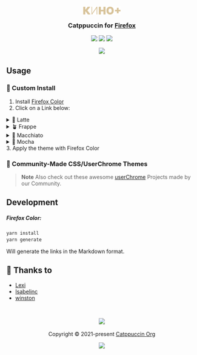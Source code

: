 <h3 align="center">
	<img src="https://raw.githubusercontent.com/FoxStudio24/kino_plus/main/logo%20256.png" width="100" alt="Logo"/><br/>
	<img src="https://raw.githubusercontent.com/catppuccin/catppuccin/main/assets/misc/transparent.png" height="30" width="0px"/>
	Catppuccin for <a href="https://www.mozilla.org/en-US/firefox/">Firefox</a>
	<img src="https://raw.githubusercontent.com/catppuccin/firefox/main/assets/preview.png" height="30" width="0px"/>
</h3>

<p align="center">
    <a href="https://github.com/catppuccin/firefox/stargazers"><img src="https://img.shields.io/github/stars/catppuccin/firefox?colorA=363a4f&colorB=b7bdf8&style=for-the-badge"></a>
    <a href="https://github.com/catppuccin/firefox/issues"><img src="https://img.shields.io/github/issues/catppuccin/firefox?colorA=363a4f&colorB=f5a97f&style=for-the-badge"></a>
    <a href="https://github.com/catppuccin/firefox/contributors"><img src="https://img.shields.io/github/contributors/catppuccin/firefox?colorA=363a4f&colorB=a6da95&style=for-the-badge"></a>
</p>

<p align="center">
  <img src="assets/preview.png"/>
</p>

## Usage
### 🔧 Custom Install

1. Install [Firefox Color](https://addons.mozilla.org/en-GB/firefox/addon/firefox-color/)
2. Click on a Link below:
<details>
<summary>🌻 Latte</summary>
    
- <img src="https://raw.githubusercontent.com/catppuccin/catppuccin/main/assets/palette/circles/latte_rosewater.png" height="12" width="12"/> <a href="https://color.firefox.com/?theme=XQAAAAJPBAAAAAAAAABBqYhm849SCicxcUcPX38oKRicm6da8pvlVVvtDqsqN_7GEOBm_ykToWVWr9yRtvQ1As01G9ez1TrrsEuNMK4izbSRi68rxgJjVbkRqe40Q3xUwYxYQvySHSWhXpSjP79AaqrTIJB5QfNXvUwAm13v8ZWtQBUCxq1HUaG8ks9KD7v72vuzBmdlhIB_fEM84S93eJBRUMOJLcuxWX5MmLDMDxm-TYZlOeRQ-oVDty5UY8Rr3MG9_yKq_J7J52aZRiKSu8yV1TOPkbnd43kLOvlSFfli4tbOCADBPNq1lB_00Mh2959BK-3Hit2K1aIrfPRI6mowDJO9pVv-LMfpADaleudA0gsFJkRUuZo6xUDA2-SdNL0g8YUFjX5UdJmoYF8glh9cjoY7ZKySY8UiSyGXiXaJKU-P40QNKNq5fEV_aoDAIEaZ9WU54WLB9D7II-bIoxLOitqYnFo35Wz_rGbs9W92qVfduj4lLBYog3-yz5xBt8ib9B1VsmseABJJ_OAa7eIXwOe_QhuJbIySXnIuhXilVCr8vXn9Z0uZ">Rosewater</a>
- <img src="https://raw.githubusercontent.com/catppuccin/catppuccin/main/assets/palette/circles/latte_flamingo.png" height="12" width="12"/> <a href="https://color.firefox.com/?theme=XQAAAAJCBAAAAAAAAABBqYhm849SCicxcUcPX38oKRicm6da8pvlVVvtDqsqN_7GEOBm_ykToWVWr9yRtvQ1As01G9ez1TrrsEuNMK4izbSRi68rxgJjVbkRqe40Q3xUwYxYQvySHSWhXpSjP79AaqrTIJB5QfNXtvkMxR7xwUbDQ-zCp828Q5OLsrpj7qZX-7mah4C7QydBACbpavyPv1AB8gkgiNixH3aIRNIKazKzNF3qU9AnUrR1VQoi1TDxL5wQ987p0dOq7mdUay8BX0C26aad4POlmM7vlkJD43VwXIoOnzSfk00vTS_gQBkDQBgkuxo-fmCMHZEHh_tD-O5NtYyr_i02nt-CUOSLXp_fa1Rg5k-Y273dg6wUnMU5V285SqTbi9LWZSp5bfsVEnZ1T2XiP7lA6AxaK7gAodrVezeSDsMj0I1zhxJphPFyoXYvfebUqMhIvpCvZMVylcB2zSgHWbCx6RpPvAzNcbFcafeKqoAuK5gpUQWoyHsl8XuvIcXiM60-n8_0QZiAFS4Uy20n4nXR6xWOKoHjjm4nEObW10n__9B6Nms">Flamingo</a>
- <img src="https://raw.githubusercontent.com/catppuccin/catppuccin/main/assets/palette/circles/latte_pink.png" height="12" width="12"/> <a href="https://color.firefox.com/?theme=XQAAAAJKBAAAAAAAAABBqYhm849SCicxcUcPX38oKRicm6da8pvlVVvtDqsqN_7GEOBm_ykToWVWr9yRtvQ1As01G9ez1TrrsEuNMK4izbSRi68rxgJjVbkRqe40Q3xUwYxYQvySHSWhXpSjP79AaqrTIJB5QfNXtvkPfvaaUHlA_B5WTMCyeVT-gsvAm8REww50C1UKW4ROL6VInxNq4MG868kLq2nGzoQncp_9e9p6iYB0m5ZaLyS-PksY7DAJWI2T6AHMgpnrEqCwYRoqYprsalcbi_bSqtRsZCJP9r4580FqzVkZs4z82Q0bmGqWgpgEGW8cYCPbcn0j8VhbxBPIIea3VcrVDB6Gapc3nKHtazUWrk1E6JYe0FwWtQYp789ad38o52Q6GQIz86MXZS8MfJozoa3EHb0G0fJ1HGfZLkhM5s9VLXfFBMK25R0AC1gUIPMwylMe1AOBSSvMW81Abe2uaplcrTKEfAM7q5_je9ayqbDzOd5LcSolfdJ7nIVk-Gg4OqXI1xvh4V-0jcqnOpme6df3mZXAgTpdGUJ35-gZ6N_-Wk7F">Pink</a>
- <img src="https://raw.githubusercontent.com/catppuccin/catppuccin/main/assets/palette/circles/latte_mauve.png" height="12" width="12"/> <a href="https://color.firefox.com/?theme=XQAAAAJLBAAAAAAAAABBqYhm849SCicxcUcPX38oKRicm6da8pvlVVvtDqsqN_7GEOBm_ykToWVWr9yRtvQ1As01G9ez1TrrsEuNMK4izbSRi68rxgJjVbkRqe40Q3xUwYxYQvySHSWhXpSjP79AaqrTIJB5QfNXtvj_CCEBiNc-Te4e_EjdJeMrPEp_QSYlzT8nH0fwkvFS66OqwUESI4kqyuC4tLgGMwn215aqGFklRp0d7YXgVpK8AtVOSpXzdga4xXiBTZ3t_GoApJwaux7S023vQUNnF6Wd0GMGLb9EYAO5nkP6lkusvWHz1T_SVm5aZmDO71bmZqZ3B1wG7aDzOfkE644_WOKqzzCU49QojDT4XtM3rsrFoSlheg0LdVnKUjBcaRlMtjZIW87Rchs8p0o0pRws-eZIohXCs6-QUICAI0ocknO3KGQEbzSjOWf7buZmocLik1vPeUEqRnRGoQ-NMS8rX_B5sqiWdGQw9Dmw1gtTCIQWlV41wyjnHiMp52oCaRc9UYrlCc8WgzT-EWHDmPVAopM62hvn5DiRjhrVzvs923E">Mauve</a>
- <img src="https://raw.githubusercontent.com/catppuccin/catppuccin/main/assets/palette/circles/latte_red.png" height="12" width="12"/> <a href="https://color.firefox.com/?theme=XQAAAAI9BAAAAAAAAABBqYhm849SCicxcUcPX38oKRicm6da8pvlVVvtDqsqN_7GEOBm_ykToWVWr9yRtvQ1As01G9ez1TrrsEuNMK4izbSRi68rxgJjVbkRqe40Q3xUwYxYQvySHSWhXpSjP79AaqrTIJB5QfNXtvkKnFr1ArFzsNzcDZSAzQUDKMdHL9ABO7D8vKW9OCrr57rBHUnd-HuRUxoqWF3fXcUnzf-YklWIlrSBLTYPMUYb8yJRRMhni8sbIECsPGiST8hE8sf5KbGKji4Y5ZS5MdazDz38gZzc7e0VJURqSZZeUFkSFuT7mF6HQK7nRYafifGqW0obWckGwpf0T1hVg-Tv2o0GA9891Fmk21Ga7y-7ah7Z0T7c78f-VpP8TPaqpFVl22kZTypZVVFLxmrR_Lk0bhFZOvTMCGfRD5nzk6We1iu-baAlqFX1Gj52gW2AfgvbqgF7gyRzvKxBC4dUS1et1uqfkA2Y9uG4izIYvADamGTpLmZxvFsq3662UYITvW66HmWbi4EAo6scbdgR1boIe9yFpXGKrnmc__fTt2g">Red</a>
- <img src="https://raw.githubusercontent.com/catppuccin/catppuccin/main/assets/palette/circles/latte_maroon.png" height="12" width="12"/> <a href="https://color.firefox.com/?theme=XQAAAAJABAAAAAAAAABBqYhm849SCicxcUcPX38oKRicm6da8pvlVVvtDqsqN_7GEOBm_ykToWVWr9yRtvQ1As01G9ez1TrrsEuNMK4izbSRi68rxgJjVbkRqe40Q3xUwYxYQvySHSWhXpSjP79AaqrTIJB5QfNXfTMbDxCFKvoiCWUGNzJtPev3B9M4DSaKAJGjSKaURsZmnqjlatp_w6rdjCtK8cwbskIZSunKzR6MR6orkFqLADmZBH6m6MF28Spgq50GIMDZTCZaeiixxHpW2MhiktZ4DhEUK_jk3WhNoAAP2csNrcu6pZSAdNyjOEFZzPjGeDJ6Eh-smGyzPUsTxxqJl1o87CFkTb9JzXeItaZ3O6BOxr6fdwfMY2-ReBNni4O_3BDaW2y8WSSCZu8aBCnLq0JbhlRdbfNJNOvkjRbJSf0lhBAJN20FJKR6gjbTrZ6azAMsvJxpkuA9J98nAwR65c1sYvAbOpE-wzGzoCZnwKPSH4qPPGKIeZVLODbe8rEvcgZWaqsh3ZSTe1yiJSrec3Bvwg6ZcidqX1eGHgQTbf9UxbMA">Maroon</a>
- <img src="https://raw.githubusercontent.com/catppuccin/catppuccin/main/assets/palette/circles/latte_peach.png" height="12" width="12"/> <a href="https://color.firefox.com/?theme=XQAAAAI_BAAAAAAAAABBqYhm849SCicxcUcPX38oKRicm6da8pvlVVvtDqsqN_7GEOBm_ykToWVWr9yRtvQ1As01G9ez1TrrsEuNMK4izbSRi68rxgJjVbkRqe40Q3xUwYxYQvySHSWhXpSjP79AaqrTIJB5QfNXtvkTpxcPxdIkQoN8qnHvhokYehrXmligFaTtHr_0uQrfS2GqSTWkjkblPsG2nQYvSaAw3RopWoTQ2PqPx1ijt-Dbyhm7__UMPp1e-cpezJT5blE8zOv9VI73caNG4cMZE2BbjxKq7_84ct1suIQSixsPp2F2n2FPa0a7CICMUqe86zPBwsEPd6LlQxOOSK0hofnrKgfnSx7ZBIYhhKVIysucUP4d9sV8zhvF8JTGEeh18tWPl-v9wXXitCxulSW1PELNAb4nu3m328P1oZ8dHHIyADl5M7FhP4Dm3pfbDPdgCqX9q3c5iuCOLItnfBnJ0cTFttVea3jl1qkMXlCfn7oJEjWetpatuQCM1TiPUMZpCkdRrBGi3Sg7bfzd_qlITQjSPVvJndI1FeKvy__r5wAS">Peach</a>
- <img src="https://raw.githubusercontent.com/catppuccin/catppuccin/main/assets/palette/circles/latte_yellow.png" height="12" width="12"/> <a href="https://color.firefox.com/?theme=XQAAAAJMBAAAAAAAAABBqYhm849SCicxcUcPX38oKRicm6da8pvlVVvtDqsqN_7GEOBm_ykToWVWr9yRtvQ1As01G9ez1TrrsEuNMK4izbSRi68rxgJjVbkRqe40Q3xUwYxYQvySHSWhXpSjP79AaqrTIJB5QfNXtvkNKd1DE0PuhBCXiVbK4oI8Up736Rnr1zXi9IEj5J4Q5-x4UAn4jgKKjPgw6HIT4KEzG4eS0_zHKTuwOGp2_a2wzPdwy1LN_0n9h7cOkQp4W3LW8HG-PdAbGaxxatjUX64X796QC5fa4zgnlM6x2at2cL9p3Osss6HZFg401e1gEVBqnXyJp0G0HYPRlMq-IcZjUHMYlmjlZdh8GvK3Lki1gtNqgK7CQfKFy7y18LBSHEOAafCMhTCqjN5l9NvKROhzWYtgM_1DjdDNOkB2uHREttrGJC0c6UfczANaSoAHdz9zSwkBYcUtCdgxGBeaWBLmjqyDIu_GtPlfe7R4tI-McNfDlg8m5aBX9zKpUIpjrf3LNdP_8GArtSyp6dtHbsXuQ5VbYCTWB45VpqD_1Xzosg">Yellow</a>
- <img src="https://raw.githubusercontent.com/catppuccin/catppuccin/main/assets/palette/circles/latte_green.png" height="12" width="12"/> <a href="https://color.firefox.com/?theme=XQAAAAI_BAAAAAAAAABBqYhm849SCicxcUcPX38oKRicm6da8pvlVVvtDqsqN_7GEOBm_ykToWVWr9yRtvQ1As01G9ez1TrrsEuNMK4izbSRi68rxgJjVbkRqe40Q3xUwYxYQvySHSWhXpSjP79AaqrTIJB5QfNXtU6AP6Z3aEBGLraJPTPi7aBlj25zrBUjDfdZdWikDl9EVKnTcwK_Hfx10fzjPTYeplb55MtrJVEt5KHZIyxe7t1Gelm2ZpCfXMlAnGWyq9rDHy05oK5MnetMeHjsYXNOcVAfanYa3z-_Zoud8gbJxyjUg5ZvPOIBWitQ48P_C-6J_ssQtdVaJYlBjAQUxRwW9pHBn-GtrucsVv_3Yra1qgAqqORIK8p8VZPatwQEltOVBhGl01yIJGUuM51YGEFl8i-1gV9007nKUriwll6UGG1CKl9QGnE4OPHJ71OOJRdAo5OgNnfsWA3Ov0bAwlvc1SYmheQ2G50Z8NVVinEVfrgIOkqQLMNmXYWFj-7ykpG_D6syvd7wn-H_Wu1Z1J-wE0dnmrr9Lgf01I2FxzX-TWGM">Green</a>
- <img src="https://raw.githubusercontent.com/catppuccin/catppuccin/main/assets/palette/circles/latte_teal.png" height="12" width="12"/> <a href="https://color.firefox.com/?theme=XQAAAAJKBAAAAAAAAABBqYhm849SCicxcUcPX38oKRicm6da8pvlVVvtDqsqN_7GEOBm_ykToWVWr9yRtvQ1As01G9ez1TrrsEuNMK4izbSRi68rxgJjVbkRqe40Q3xUwYxYQvySHSWhXpSjP79AaqrTIJB5QfNXtU5-MVhwT5VWaE1FPRjMbSHKl9NbJIq2GaSkEtx3h3_hX0WhruHN4_pViG63rTbHby4PoFxu5kSjLwQsfdo3cumPu8GT0VHayt8GmFPeweikiDQ_oT23_kn2EHzUvk9nSSlyC_S6UpedAHh2ZfY0419GaWcjgxDTH0mWc3iDTMlioELOB9eHoEG42vcqM_6pZLogPISpqzV6CigjpC5-8nzXmVUVnyEJFQPegv6BcSn1tZUQ13oKQyCBbpyyBzEXqclQniupG2rpjpVB5ks8MvAlhPxlDwBqSJbiejgNmKgrlwJjWW6pqJWFAVvoQu58lRBU1c3ia7DmgbFZ2HJYgrlAtZuGushOq5ntcbiqRJrIb5DkVPz0iWFph4zg9hH6L9DfA07X1ZeW3meov__i2K1u">Teal</a>
- <img src="https://raw.githubusercontent.com/catppuccin/catppuccin/main/assets/palette/circles/latte_sky.png" height="12" width="12"/> <a href="https://color.firefox.com/?theme=XQAAAAJJBAAAAAAAAABBqYhm849SCicxcUcPX38oKRicm6da8pvlVVvtDqsqN_7GEOBm_ykToWVWr9yRtvQ1As01G9ez1TrrsEuNMK4izbSRi68rxgJjVbkRqe40Q3xUwYxYQvySHSWhXpSjP79AaqrTIJB5QfNXtU59QNnQm89UKuQYPTQ97uTKSnvNjTx4TwvlYTj_LYDFvXdNpCY3Ffv4FI3ewg1-qsXl46JlKPaPbIHpDFDNdlNaL9BL1GbRjDmNr_cJ7kv_8TgKMxm0MlvlEAkQ9O6DIVGeM1-MoOUWMO2j1fIvqWihbRsmT0HFK9CM7YDPNUUbcjCohAChJQjE9o2As8a5O3zZOtsHpwDzySncr0bkQIiPwQPds5ZYhJv5Dja66K6jL4TtGK0QNXfB5IYJ4swxJGITiUi5o_Y-v8PayJPCVuuNIeGL01AZkPIlQSaTA6DtR8nezyBRKka8ZW-ZRnVRf_nkP0HTwXRqRgdDaa_g3j2CGNfqdh10YI3j0wA1Ej-6Ct_pavSQ0vdN8_zQP7z-_AbDH-o4Zrs0lGBQ_feT39Q">Sky</a>
- <img src="https://raw.githubusercontent.com/catppuccin/catppuccin/main/assets/palette/circles/latte_sapphire.png" height="12" width="12"/> <a href="https://color.firefox.com/?theme=XQAAAAJOBAAAAAAAAABBqYhm849SCicxcUcPX38oKRicm6da8pvlVVvtDqsqN_7GEOBm_ykToWVWr9yRtvQ1As01G9ez1TrrsEuNMK4izbSRi68rxgJjVbkRqe40Q3xUwYxYQvySHSWhXpSjP79AaqrTIJB5QfNXtU5-o0TQYeb_BJuG_2ggVNyMN3btp0MJI14Su_Zlv12NELQweFsfai7NxnqHbHv7z1hKBiskwS60D5Opuaoev5OFNIyOoCNCq4g9sghzB0ZhC2Mc3AJfSpq0vdaN6-YvuCj4IFwNQdQPrwF_E_SnY6J-xYyOdg0irx1enrGr8UTHx-ACuQk-ZpkykjnsPXz5JR3s1PoKdkwHSb883odikIW18HJ44AHegprbFVTbZuuWMGvMbWrDmmr3Dg59jUzx2lps6pnxETBTcve7fef2JNa2KpIO0KutDAleTGVKYRjwSHOyXYA7oo8Jci1Qgl8AImLeQex9nyozaBUEsLtctQFLLpQ30Zvv8c0PgdfIW-SDZh8sI4aprAQ9rDgcLyRZlXTxkrHMizDMdv3ST5BjXf_rDesi">Sapphire</a>
- <img src="https://raw.githubusercontent.com/catppuccin/catppuccin/main/assets/palette/circles/latte_blue.png" height="12" width="12"/> <a href="https://color.firefox.com/?theme=XQAAAAI-BAAAAAAAAABBqYhm849SCicxcUcPX38oKRicm6da8pvlVVvtDqsqN_7GEOBm_ykToWVWr9yRtvQ1As01G9ez1TrrsEuNMK4izbSRi68rxgJjVbkRqe40Q3xUwYxYQvySHSWhXpSjP79AaqrTIJB5QfNXfRHNI6feaIQQOyaEcFhrYeeliOMwI0W4ac2WnoU6jjMAOLwslrGuTifrSIJwwM7NwHJZhTeImbWbKNDhl0KDpPfAL2KmGvocrL2IS8moKbILBXCCHbH6-3u4xABMayzWZtBumKB7bbsTwspWO-4t1p1PruyJY2ciwBPk4VUzKVy-xxbXintPJUBLnAevWlSkwX2Ef05HgfY5L6ERmrChCBQnm7xpQNOt89KrtqNMWzqDq95h4muNNEdKP6o84orJnu7ctInqmlCfWPcP77Qk6LkgeWsosD2CkEKu09sFsM92k5fGJ3EZl0Q_X76fssUOAuuk3IZYVCdKKOBFhXMRgcQmceK4V3SsL-AF195EpuwNuKhTcBtpEFxvvwSqEsP6pJt9FFbHoYKzX__WAnhG">Blue</a>
- <img src="https://raw.githubusercontent.com/catppuccin/catppuccin/main/assets/palette/circles/latte_lavender.png" height="12" width="12"/> <a href="https://color.firefox.com/?theme=XQAAAAJOBAAAAAAAAABBqYhm849SCicxcUcPX38oKRicm6da8pvlVVvtDqsqN_7GEOBm_ykToWVWr9yRtvQ1As01G9ez1TrrsEuNMK4izbSRi68rxgJjVbkRqe40Q3xUwYxYQvySHSWhXpSjP79AaqrTIJB5QfNXtU6MjK86V3Wmqvss2krOxEVlEW_Y9077MLkMjiGSLqMQpNl7EbMSkOPChj--3bzVOjPr0XVUX1GJufxLVWLKpTGrKlrAFQUQl3DR7XUx4chUhHQ2BtfVF7bZXwGcSBSIRZOdX3uAM5lg5UQ1McMqvYOHgGdTQz-ekdt0f-ETKgvjzatTAa78xbKSg_pf5ofs1dTcWHe0LTv4Cv1TQI_4W7C8Oxx5-dTYLABYn_QCQRMNW9WmU3YRyOrJi1YB1bOg6kOT2jRBoSNe_x45XoQcJqc-d1zmKyH9fOp4bp41Du1OYiHMTSgoBC1vV9me70HiGdO1TTJ89_FhZMF_AbM0f_MtfKqB68JZjPt4I_8bMdeKL0iBPVgw914cjF4QPt6FgZmsffYVgLuBK1qL6V_977kG">Lavender</a>
</details>
<details>
<summary>🪴 Frappe</summary>
    
- <img src="https://raw.githubusercontent.com/catppuccin/catppuccin/main/assets/palette/circles/frappe_rosewater.png" height="12" width="12"/> <a href="https://color.firefox.com/?theme=XQAAAAJJBAAAAAAAAABBqYhm849SCicxcUcPX38oKRicm6da8pJSalLnSYHdbSBh-1CX0CGiPjBp_8RFBgLraofe5dNsJeJRsvnFfAV4-zfXO-vnAOmI7fBPSRgNM7CF7IhOlzarUyjNw7WCPDHbDP4RH0j7P8o1xTdgh9eM7_-CejToSta5v1tDINiaGLI3qNw3r1oAsRaLifFsk-S9WV8GXVWOei-EVPJzK5RFx1emNWy7QPKjdWXzv5zda6emtsXFcUXtJKPzc3URpinvHtntaZi4FESmPt3miysY9zB2YmBh2SaPAtdZPfkU6GK_8HL7o3RO08OwhB4xkp5Ssu4qdfDZRchVplc39DclwZf51lu5mPFGPDIja0z8SQRpx283x78WeTCfjJm-aAARWT9926evgOandh4hwGUdG9wUnzDLAXDjfkD5lb3HSMIvrwE557hzGVly3uuwrEIFOsm51MialJXJQZS5DG5ZVAfTi_HRndjhMEL3DlZO38v_ANwnn-mahOMr2IsyQo7wCBM5UpNOunk7cwlTwZ4x9LZ4IVlVwPHUny45ErPtTACJLf84nv0A">Rosewater</a>
- <img src="https://raw.githubusercontent.com/catppuccin/catppuccin/main/assets/palette/circles/frappe_flamingo.png" height="12" width="12"/> <a href="https://color.firefox.com/?theme=XQAAAAJIBAAAAAAAAABBqYhm849SCicxcUcPX38oKRicm6da8pJSalLnSYHdbSBh-1CX0CGiPjBp_8RFBgLraofe5dNsJeJRsvnFfAV4-zfXO-vnAOmI7fBPSRgNM7CF7IhOlzarUyjNw7WCPDHbDP4RH0j7P8o1xTdgh9eM7_cydMwvMwC2lhXcHWNKD1TXZLKno9V7K6G_qFBY1ZQWmN9jZf0puS_Z528Sr8Gzd0ylMI_KBdi_7Eu_mdkvn2Z5JaXC9Ih53smn3PLvrgWq_ZZE7711JppsK7LhGdis1ITfABN025sfHKF46YGlFBk8iqBDwZZVzeE6C0xUnoEyUjWLDeE9sDSijl7nwHlGDe0e0oPBUVfu2ofMjrji6g62Jkyw3g70Q5sOlv0A9zzcfd90RZP98MDeojgiUkKdmXe7At1OIZz-txGJGOqZxLkacwkva9WcEzFqjKrGpxAhWC7fGof-d4KIlRSGICHyi3uJhKBpyZnLIUK4tMZZ9-w1E2RoqtP-V9uG22MLY8nCjBF0UxkEMZmRD42xp2EyVLNwiUpXItIvafU6IhChyHDH__k2YU8">Flamingo</a>
- <img src="https://raw.githubusercontent.com/catppuccin/catppuccin/main/assets/palette/circles/frappe_pink.png" height="12" width="12"/> <a href="https://color.firefox.com/?theme=XQAAAAJEBAAAAAAAAABBqYhm849SCicxcUcPX38oKRicm6da8pJSalLnSYHdbSBh-1CX0CGiPjBp_8RFBgLraofe5dNsJeJRsvnFfAV4-zfXO-vnAOmI7fBPSRgNM7CF7IhOlzarUyjNw7WCPDHbDP4RH0j7P8o1xTdgh9eM8APaEWg_bqfCXA8aQakFYgNaUkcg42DDL_sKSdyvfQtoiaVxmaGBmfqgVQcEJtkf9aYkC0bDcoVaQGKjzfjF95bsk18jKEMq_G17sTiMuIKma4l2lMXh_UKmXz-BwKJZKIuZaGOOfEQPrnUPvpSPRJMySnqFKFNbHoi8Sa9uI8VILCfEvPOSb-vSUZtys41kEWT08gpUrvDqLQR3XaGxdHYmrD8cCkCv8POv6yYLD_-JGWb4lEK3eXpoCesa3dUuPFllC00Z7Zl6A3H0iCC2oqdp9dgboGqbmw6kgE97YywOaWKOBN28Disci1GvDKg4hs1RJxLulYOE1yrpzXqV6qpxfF17wTxHyal8t8DQfE7wNkprHoUr_UrgAW5nSZCnM0TC_cq5djkGROtYf74pX_tdwuc">Pink</a>
- <img src="https://raw.githubusercontent.com/catppuccin/catppuccin/main/assets/palette/circles/frappe_mauve.png" height="12" width="12"/> <a href="https://color.firefox.com/?theme=XQAAAAJFBAAAAAAAAABBqYhm849SCicxcUcPX38oKRicm6da8pJSalLnSYHdbSBh-1CX0CGiPjBp_8RFBgLraofe5dNsJeJRsvnFfAV4-zfXO-vnAOmI7fBPSRgNM7CF7IhOlzarUyjNw7WCPDHbDP4RH0j7P8o1xTdgh9eM765DGgekAbJ1Sdqwauf719Nl5JvAFAXJ0awftAgCrSmgXtNxptnH1VoIJXvj-7zf4r5KmXi1dGOEBqUBpBV-olxvGQIOq9H4ARCnhw7uws5RTk3YN6ADDmFQ1WLHjOjN5qbe_Xu-r_859tKFQMeTMMQGLcti4kWb8Gl4buwDUMnG6yt1iMHP-pAfpCvKCbh4WstwqMgiLgFYwja9MrfJ9k7xCtIUg0Gn6dgrXg591fo7koye7qpUu2yyfvQqYANfdIvqWJzreHegnJjh7B_HUHV_Whrosg0JnsHqLbJecKA5joLcspCqfxyjfjCYs-P2cK5FW12HDO-Q2cxUPbH8t-hg4AVgGNvMb_ZpdI7G4UDiDBdlJwPPBRrtjcCtdhYVi6Z38NkA_7WEm6EtQYooT_-UgQWA">Mauve</a>
- <img src="https://raw.githubusercontent.com/catppuccin/catppuccin/main/assets/palette/circles/frappe_red.png" height="12" width="12"/> <a href="https://color.firefox.com/?theme=XQAAAAJDBAAAAAAAAABBqYhm849SCicxcUcPX38oKRicm6da8pJSalLnSYHdbSBh-1CX0CGiPjBp_8RFBgLraofe5dNsJeJRsvnFfAV4-zfXO-vnAOmI7fBPSRgNM7CF7IhOlzarUyjNw7WCPDHbDP4RH0j7P8o1xTdgh9eM7-lHRYTmBrQfeQOiGuKM_mwPMWzJngHNODLD0v4L8ipJLvNKBf50zngNJ1XJpNHf8ZMtlZ0SFD0oxqtBiHTk-ozcVUFFCfAxoGDAV9D_fKAfe5kMsmBxGV7amuXge0qIf3gNfuU_kGM8HLgNlYhNDL1jN0Bza8flJtXTyVnwt0cPLqbV0kKjwiKZI1ILLyd6FQsOpRXdEA0KSC2c0oaXw3ztFxHv6pHDZImFz2OSXJqK1ltrFp7XXPeLkV4Hzkgov_AmPhvEyVT68gqnncTVwbFEcYRoGA73UqgmTRWJmAG0zP0GJHUisC0Y19ADG9ffs-yNWfJpKBpRlJnVN6gET-BKS1ExWo1Am4Rgny5LlXGqCgQZPmWdeuBzyN2alvZ2ArtPdIl0nkG2VWHN5ok2_6aPOeA">Red</a>
- <img src="https://raw.githubusercontent.com/catppuccin/catppuccin/main/assets/palette/circles/frappe_maroon.png" height="12" width="12"/> <a href="https://color.firefox.com/?theme=XQAAAAJGBAAAAAAAAABBqYhm849SCicxcUcPX38oKRicm6da8pJSalLnSYHdbSBh-1CX0CGiPjBp_8RFBgLraofe5dNsJeJRsvnFfAV4-zfXO-vnAOmI7fBPSRgNM7CF7IhOlzarUyjNw7WCPDHbDP4RH0j7P8o1xTdgh9eM7-8-VS0GX7__eQOiGuKM_mwPMWzJngHNODLD0v4L8ipJLvNKBf50zi9m8L11dJMsgHYlvLP7ttuJZsL9iSQS7C4PvIGKesknf5bBP7mLqQVGOivRCJYzcqO_TfI5Hoj3FU5RCgdnxSUjH5q4yvkt8TFtWF-t8_GaFxuQ-t_RRVwEAu9BOIRGYpljkIbUk3IjP-p96ercT1pxF8aOZyDfZ9P83F1r7ArkQPfmVF16b-0n2HuHPpcbDiOT1JeUxwW2s0WLYd4uXsE_mM_iZ8agKToX8QRGxand0s5ZRnbW8O_aHT7BPbVePXHpkLVc_8ytB-MA1WHwn8pGgcwzBR6wzEUag1VNh4QaDmKOi6uOhQ1oD8fKsXe1zeaxBCVKY-0k1ZMIGZ_CqUJ2QDkPjvsUCqf_n9kDIA">Maroon</a>
- <img src="https://raw.githubusercontent.com/catppuccin/catppuccin/main/assets/palette/circles/frappe_peach.png" height="12" width="12"/> <a href="https://color.firefox.com/?theme=XQAAAAI5BAAAAAAAAABBqYhm849SCicxcUcPX38oKRicm6da8pJSalLnSYHdbSBh-1CX0CGiPjBp_8RFBgLraofe5dNsJeJRsvnFfAV4-zfXO-vnAOmI7fBPSRgNM7CF7IhOlzarUyjNw7WCPDHbDP4RH0j7P8o1xTdgh9eM7_kvW_kxpeQFHRtzgqt8_HbK7ieO51LtA_D31gPH_cKyTBAZz3hIJGF6eVJi1uVJ7a92wxzbqZdZyHXnvyG7s4n8gz8QgwmqNmMsu6hzCPWKkElRyl72EtPz7j3aaaB0whBQqo2FVL9Uzn_41UOmqCkz0KygUm101HwIaVmBCwwjbJ5rgbj0bgrN18Jnmpi49P91Y5zdT2EPB755Vn91bhrgL4OoyJlV0aufNUymsGSztkvk_K7Gi4dHLG_ud8lspOEGyqX2e-gthlo3WZW6eIAJdZ_bflMZjNAnyFR1GJJNYrIVH-7wO3auGjssXK-RRLVJShJusPoH-5SrNH39LdqTUnyx3n4_T30Uvi6NWQI7yXEzyp64yJJzcZdaE30Hyc9QIkSSRCL3UtBADhMGc_9whUMA">Peach</a>
- <img src="https://raw.githubusercontent.com/catppuccin/catppuccin/main/assets/palette/circles/frappe_yellow.png" height="12" width="12"/> <a href="https://color.firefox.com/?theme=XQAAAAJGBAAAAAAAAABBqYhm849SCicxcUcPX38oKRicm6da8pJSalLnSYHdbSBh-1CX0CGiPjBp_8RFBgLraofe5dNsJeJRsvnFfAV4-zfXO-vnAOmI7fBPSRgNM7CF7IhOlzarUyjNw7WCPDHbDP4RH0j7P8o1xTdgh9eM7-VNgcbgdyd9qC8ukz2aqvUmzJQx8T3ZUwmctcoipaPhbgh8QIfsj0y2OKg5f-U4sHRC_SjcdS04D8_0o0pTHHmwpnq4O8FEByow6LoHjlJsrNJQ4DA9Np1sA5xpC_FSZ9keHBPThenOmQcBkN78FDjTWrlDuVAyuZ4tm3qcWJs9oC0k40m9NYOynTl4SFSBG8HB4MrBNKuev6FdG1-mG_Bqbz7mheUMJO7Z2W0Qt-Nqv3C5VozzXC_FqqRw2cUvEbl1MM1N8V7PZWMSi3rQUgV89xTTKumaZDfWOapzsRruFwGeanRwJ1BTZ0X-XEkxO42nTKBO-q9rwv2c-Emu3BrPH6x1oWZLXJgqyd1jo8FbvsouXmQknjd8WRg4jYRMWNGU8kO-FrUK05JC_B_Eusz_4e6Vcw">Yellow</a>
- <img src="https://raw.githubusercontent.com/catppuccin/catppuccin/main/assets/palette/circles/frappe_green.png" height="12" width="12"/> <a href="https://color.firefox.com/?theme=XQAAAAJFBAAAAAAAAABBqYhm849SCicxcUcPX38oKRicm6da8pJSalLnSYHdbSBh-1CX0CGiPjBp_8RFBgLraofe5dNsJeJRsvnFfAV4-zfXO-vnAOmI7fBPSRgNM7CF7IhOlzarUyjNw7WCPDHbDP4RH0j7P8o1xTdgh9eM72Ri68DT1Fycj2FyCKsoOVK6zX36WNjIa0IAtdm3-bCUFRIFyNyVYl2l1_Tzz7JNAZ4nRWT9ehLK0oNCEdZE02xBr_WPK7LgZxp5FOGvE2ZVATpA7Iba8R_ILZbaMX-gO-ayjmXE3IkO3-oiQvbpoHkUq9JX18TcBJxkgWGE64sAlNleJXUjfmDpDGErf-r2CuyU4rOiLKXBN-jGQXhNfyhH5zg238V1gU9gsV7oMAob2enyVlZ3bFwatuRHeM1Ennvo89kb16HwPSqqAhWIdAtftgx6hD4WraBi6p6tLHmwj5nJPLyJchbkbXX2_7VDgFkTX9zd-aF5ExMrNjyibT0Rb45j2okBQtmWAwaD_hQesgNy6WdtyFUiGhO0lF_ro41bHGWewKgBgsMgES3S5__mflIb">Green</a>
- <img src="https://raw.githubusercontent.com/catppuccin/catppuccin/main/assets/palette/circles/frappe_teal.png" height="12" width="12"/> <a href="https://color.firefox.com/?theme=XQAAAAJEBAAAAAAAAABBqYhm849SCicxcUcPX38oKRicm6da8pJSalLnSYHdbSBh-1CX0CGiPjBp_8RFBgLraofe5dNsJeJRsvnFfAV4-zfXO-vnAOmI7fBPSRgNM7CF7IhOlzarUyjNw7WCPDHbDP4RH0j7P8o1xTdgh9eM7xh2VANYQsoYUM6z3C7rywwtdAGj9jPFXNa2yjcW-FC4DmD7dLOANVGy8xfaK-z4sOxbpfqbx5QM0HJ8g5DomuQzhtsdA_KyGrJ-66_vVn_aZ_F7PAWQuxiiEwpPZHQd04HyZgGu6_UtA7BHfaYLtqZD5zCQrcs_LNfBHm4io0plz0DnJkwt5x8QCE1GEtqi8CzWbllgOa0s8vyM8bd8-zfJG7b13HK8JoO0gZeiKqUQTncbqmw9-JNFogZnPdJEpGU_a7e6wbNqIQ-dlOLSQw9A7WipKg7jQ75VjQCO45_F4WiwLOiQdiMD1t5WJ7FkzresrbPAKA5iAaBtl5veAPXkwiE9WryyLxz-s9VQYgHw3UTjnTVMokxJi8a55a3kIMAOo3wj-PvJGkYihZbeX_-2zk0A">Teal</a>
- <img src="https://raw.githubusercontent.com/catppuccin/catppuccin/main/assets/palette/circles/frappe_sky.png" height="12" width="12"/> <a href="https://color.firefox.com/?theme=XQAAAAJDBAAAAAAAAABBqYhm849SCicxcUcPX38oKRicm6da8pJSalLnSYHdbSBh-1CX0CGiPjBp_8RFBgLraofe5dNsJeJRsvnFfAV4-zfXO-vnAOmI7fBPSRgNM7CF7IhOlzarUyjNw7WCPDHbDP4RH0j7P8o1xTdgh9eM70m128D_Ifb9X7ZzIMbuJNmDVEupkRH9t004n6mFe_F_xCDBU-ZK4M2ijJeCess2-2MLe4pocZsxHV8AYVOokWRzIDENW7-hXgkLeHvflQStOZ733R6C31w1Y34i_g7y4C2LQ47Sf9zbqgcmFWUkR4aAbsG8M2uUefXg5cBr5n4jMr2LcPjRDEdcf0Bi1maJz7CMs7WZ-7neCw5A-Xw1J_b9jg-LbbkRdpXjZw2eWSUyKaXQxwZ7HGXnVJljdT39eSQtZowWslkIK4ybfiuZSgeguBMUfFWRH05YMaYjoUq5rTvObbvi0mKRE8jZL-SR7z_F2kyuKjv6yfqOvx-ixls-9W9kym3tQuY4RWgHsOxDV8j_6E9mA5SHJQn2zUGEonI6EEtGZoeQWJgmpIuRWv3IY14">Sky</a>
- <img src="https://raw.githubusercontent.com/catppuccin/catppuccin/main/assets/palette/circles/frappe_sapphire.png" height="12" width="12"/> <a href="https://color.firefox.com/?theme=XQAAAAJIBAAAAAAAAABBqYhm849SCicxcUcPX38oKRicm6da8pJSalLnSYHdbSBh-1CX0CGiPjBp_8RFBgLraofe5dNsJeJRsvnFfAV4-zfXO-vnAOmI7fBPSRgNM7CF7IhOlzarUyjNw7WCPDHbDP4RH0j7P8o1xTdgh9eM7yCrjaPk2Rck09QbgzMyaYn9wQ3_lQHISrUlRyVEk70L6M6dqB2zL7PbTW57Qs_VGWAtc6pzl0UnJla14zBa3NNClid8Bp1EstWqV5ihs30CrdQEdH9F3SySG1sukZm5MaU798RDJbwYfQdHwhgJeNEb2j4kQMSn0OPd5SPj1-86pG5r9stH3JTV-3FQP5q-fkO7xFV_VNH1VgQ1ETEMSor-kH7O0cBZVp-ZGf8mPMYe21iOzBznA4s2O4xPfnkSamlqWxkhOv5fmOkqDPoYsnXPe5UdM-5PU9DrytC_N-i5L0Y797vRcRL_4XunI_j9MwietGOzWZRtCuH0sSpcTtxLXnUeqS48OwDdta1pQExUR4Ol8FxVvTDxZprucmbskDb4SiPHGEmTt6RCqMhwkoTV__2p9ug">Sapphire</a>
- <img src="https://raw.githubusercontent.com/catppuccin/catppuccin/main/assets/palette/circles/frappe_blue.png" height="12" width="12"/> <a href="https://color.firefox.com/?theme=XQAAAAJEBAAAAAAAAABBqYhm849SCicxcUcPX38oKRicm6da8pJSalLnSYHdbSBh-1CX0CGiPjBp_8RFBgLraofe5dNsJeJRsvnFfAV4-zfXO-vnAOmI7fBPSRgNM7CF7IhOlzarUyjNw7WCPDHbDP4RH0j7P8o1xTdgh9eM7y8IqMW18zmf3KmJ9g_lHQegRrkWLiDXqy49aSAJHdSaclNHGmzkKaJAa5MPeG8ZbsjLvziyJ_q5j8SdMfubfhJtho_NoXev3lbq4qA3_HEz-89lBfWBiBS11yh4IBNxoceIYzS5JivdfxmGwq34QX-jMV_Syx-4bHazTEf9P4Z-EBYi2iW6pL1_PxFo8CI1xoJDMmRXZkD9PqSOe0VMRLZ772gODb_5MTmidUqjh1GVxv_d31-voAgZTIVIOutZiEJYhAa0fz9BavzC3cX5wUmPPriwPqdydH49-aPhbdK-tKK_WKztDb-HwJlRAeIJDpwh1ZE75yXUgrdsZt36pEvAkKqffjknwsAg8biRCu3FobIQs_Ll7qUDb93mAF13eTjNfXrZuiPKA5-HGerf__APT2w">Blue</a>
- <img src="https://raw.githubusercontent.com/catppuccin/catppuccin/main/assets/palette/circles/frappe_lavender.png" height="12" width="12"/> <a href="https://color.firefox.com/?theme=XQAAAAJIBAAAAAAAAABBqYhm849SCicxcUcPX38oKRicm6da8pJSalLnSYHdbSBh-1CX0CGiPjBp_8RFBgLraofe5dNsJeJRsvnFfAV4-zfXO-vnAOmI7fBPSRgNM7CF7IhOlzarUyjNw7WCPDHbDP4RH0j7P8o1xTdgh9eM741tF9vA5zIeP4FCOblc1UUTuA-OpXV_xAJ49ZQtoFKZ13jCmEGxmz9z9k2sJ7LbqzCnps0eM52JW1JhVZQ31Os94i9OkF7yJYJaWd-Tb9wi7lQKm8UffSoiY4Oy0Lx65fEfhR0wmrQhKJiMMtg6_LqiGp0-FpffRuFU7SOoJtyT7pgGWWdWzno9GnBBB-ffBpbK6xWoK9UwEQY8RMfR94Z_sW3BpogkQ-LCz1NqsWIgVIRiddn1lSbFSieQAxK7bQg5_F76o7xWrP3cXjzhF-Bj2pHIBph5NX74co7W0mL1UidBq-SvX1AmCFmowT8nRLcYJqvK90ZfBlnTWU3NAPGC5Dzgx_QlhcdOhgrERh3Wm-ObLqVehUekd4r--XAizwkyJnYPLu-wOOFio_M3ojZf_89gr9Y">Lavender</a>
</details>
<details>
<summary>🌺 Macchiato</summary>
    
- <img src="https://raw.githubusercontent.com/catppuccin/catppuccin/main/assets/palette/circles/macchiato_rosewater.png" height="12" width="12"/> <a href="https://color.firefox.com/?theme=XQAAAAJMBAAAAAAAAABBqYhm849SCicxcUcPX38oKRicm6da8pG5gi-DrbS7fiEFLUzDsWXWyUHMSkHZ2PpRK_LvZGTF44fp7VjbASbxkoZAmYAwEJIoRnjw8xrOTGV_TjmyI1jBzmpM9P7ysk1XcU5Vim_Fm-lEdd2D1sQPsckLiV5GG_5GXcM0bFW4pOK3BmihFRqYwA_Z6cLYXLzw75aJ6xgkScSYcSXYrSR8TNyPLfnccXHigOEfKDyjNXed5-UScYLsLnsF0aVbGLVf_1AHeafPm-NPwD9-9OTKjLedktSkQ97kof3kqcZMHLuphAqhXVEmhRo0bPc_-7x8w3VduA0PQPnh3ZK8FsLLwVPyw6hQm_3s9-ztN1rQyGryW9spdHpAr6ZX5IKOq3vkTPphWxKZW0UowA_oCF9Hl3xb_9IBkJSP63DVy8dl0zI3G9jn-lMQJsGz8e9nZjgo6zUF502YTYGIoiJRvfpQizZx6XZFfgfZQB3sXKL_55z7I3hUurTraeQ9wBpOhag8WafUaCMoLvRNTdtY3niOejzyO8XOIv2iyc7Cg4I8Q8yPGEv_9WgEfg">Rosewater</a>
- <img src="https://raw.githubusercontent.com/catppuccin/catppuccin/main/assets/palette/circles/macchiato_flamingo.png" height="12" width="12"/> <a href="https://color.firefox.com/?theme=XQAAAAJLBAAAAAAAAABBqYhm849SCicxcUcPX38oKRicm6da8pG5gi-DrbS7fiEFLUzDsWXWyUHMSkHZ2PpRK_LvZGTF44fp7VjbASbxkoZAmYAwEJIoRnjw8xrOTGV_TjmyI1jBzmpM9P7ysk1XcU5Vim_Fm-lEdd2D1sQPscDrQyHdJlLFlm-h5kQjykhcCsi3uZVCnnB6xrE2Dl9k16UMTYJPCbOBu7vam5OsVPGSFwBrDiRZnaSFpSPj2gPLBm7YkI_Ra1YPri8FWdeNlkzriSIz1978OixtMEjQnyaw3Bul0z4lSWyu9UYsBDInCRNR1C-PlbjHrfCtF5Ls9zz86B8b4DGQEloX1suHEFhJLxiN3IAZBsxldVy3NtiNMhNQ6SSh6HBJPtJtIi546o7ndNKyTzNM6YJssmYC-4ptOOKPa1USmJWvCUu-a2Ffa_VPszgnbfdOrwkCFTmBThX_qc_Nwu5dp3BkRCRCLsuIaMFIz3RwGTvrIm_XxFVCex2I2wvCyoz35gXMU2OaaGY5xa9oYGYm0gz2SWCdjjbdN0x3uDk-kzfpajpp-smhDLL8juFh">Flamingo</a>
- <img src="https://raw.githubusercontent.com/catppuccin/catppuccin/main/assets/palette/circles/macchiato_pink.png" height="12" width="12"/> <a href="https://color.firefox.com/?theme=XQAAAAJHBAAAAAAAAABBqYhm849SCicxcUcPX38oKRicm6da8pG5gi-DrbS7fiEFLUzDsWXWyUHMSkHZ2PpRK_LvZGTF44fp7VjbASbxkoZAmYAwEJIoRnjw8xrOTGV_TjmyI1jBzmpM9P7ysk1XcU5Vim_Fm-lEdd2D1sQPsctK9oZ3_TY8jw5jr1ncaSjccdXz9DRQ_ZLcLJCNwzlRGHEONXOWo1xDBE8GGmHTFdfVSc0G-0l_ct2U2ZBQTMwOgJOFMuxOhCB64EsH33P8h3hON7sNbcXRIJrZ5jdEmp4OgQ-6_tVKPzhExbtaz3628jpljhLSz8EqnA4gNP5w4vjNy-ufI7L2gEmVXa-4StGNilhhC4dYHCzyY-GI8xHvyDmpZhIWS2npbzKzFMx3xZVAp75KLAXiuDsnJppUqmWAkBren-movOj1LBZhtZajjXrF9SHXYuS2gOBzCrA04I0zVzSU7LHTspdAJ3oGkzcadcerPbLakyK8C2WQYuFSUrtgbuTwN0fn5sqQPkCe0Q-5yW8nN-aG1Ci1qYBMQkokIvU7E2q6R2RiMKFB593-UWDa">Pink</a>
- <img src="https://raw.githubusercontent.com/catppuccin/catppuccin/main/assets/palette/circles/macchiato_mauve.png" height="12" width="12"/> <a href="https://color.firefox.com/?theme=XQAAAAJIBAAAAAAAAABBqYhm849SCicxcUcPX38oKRicm6da8pG5gi-DrbS7fiEFLUzDsWXWyUHMSkHZ2PpRK_LvZGTF44fp7VjbASbxkoZAmYAwEJIoRnjw8xrOTGV_TjmyI1jBzmpM9P7ysk1XcU5Vim_Fm-lEdd2D1sQPsXAfc40sve8hJpa03nVyTISrAd24KYablp9Ik9r5zzfYPqm5b72jaaDL7LGiK3A_8_HezC_JwkLTo2eTSyvHEAzjYaP2_ANMZNB0PsoaguCUqoCsu_QM0GMUFnrWqaEA2XW2NEp79U7Tg1HZEOA8fM_exc6ehgBxLQyIjI4KfFTa93CVttl_0UKyc9uHjkAKFy-Hz-giDFQbXLSqi01-w5oPHyVXRjjSXntzG63A6wLDomO6MLIZTpDyLgWy_Fzd2CEia2wdJjCK4GXMnlufXGOxIuiYBeryYUGi6nTJH4XdzmMMtpoS1N3yFATzKHC8FS-8DkEcSoXLN7lEAneCuFW0y-NM9H23yUz65A7-6mClQSO3HPmA3JScF32oMyxMR45f7_iOw3v4vFhXGpzTgt_9B1kV">Mauve</a>
- <img src="https://raw.githubusercontent.com/catppuccin/catppuccin/main/assets/palette/circles/macchiato_red.png" height="12" width="12"/> <a href="https://color.firefox.com/?theme=XQAAAAJGBAAAAAAAAABBqYhm849SCicxcUcPX38oKRicm6da8pG5gi-DrbS7fiEFLUzDsWXWyUHMSkHZ2PpRK_LvZGTF44fp7VjbASbxkoZAmYAwEJIoRnjw8xrOTGV_TjmyI1jBzmpM9P7ysk1XcU5Vim_Fm-lEdd2D1sQPsbspiAAT4BCSXftrQ3VMbgjJBubpV8uQyPICVKOTvwDxBUVnDYspMCSzgzF4NHC3FMKTflgAywsB-wAfHewUL-IGuaLxKpGW8AMnfMN0IG2NV9OSEgK1w5E2LGuAduJxasyOrg3BcH11LDcK9Fw_XWsgvPc7aQnmtJ1eSH_LP-ZnKZlhCe_8Z4JwFfX-IG3jlihn8S5YqhN6JqXG_6jpxYHe2aq--BN6pQ77rB0oyKZL2tEqEqVs6m9PwrxbqoI6ZotRa8nq8J6LYGnV3z3v0BmagyWf0fcuwav5L4Ae-lnGxXGvlX-xUV7ZPkhsrgmrOPmTdrV5WT5TbfWRgYmoatmhEQhjYoVyPl5VJQxhimTf1qcpCAffkSQim6fofadcGHwwL0QuFlAnAgNsFMw6r__5cY5h">Red</a>
- <img src="https://raw.githubusercontent.com/catppuccin/catppuccin/main/assets/palette/circles/macchiato_maroon.png" height="12" width="12"/> <a href="https://color.firefox.com/?theme=XQAAAAJJBAAAAAAAAABBqYhm849SCicxcUcPX38oKRicm6da8pG5gi-DrbS7fiEFLUzDsWXWyUHMSkHZ2PpRK_LvZGTF44fp7VjbASbxkoZAmYAwEJIoRnjw8xrOTGV_TjmyI1jBzmpM9P7ysk1XcU5Vim_Fm-lEdd2D1sQPsb0MHpVot72Frim51tx4MsP9bnjYsZBwCxa5i_yhOB2yC6-Ead-GG_YJo62xbqFZeZNCULbMrcPoJ4YWOfx77T4S4Ss0443XQ75m3vTEIht3ok1Ed1KT-PZrbWOOOgE3TKShOYoFSUNOQNU4inn91XXmOhxSA3mYJsADitKf5v9l7YJnKYKTrbx0Eq5MEYZBdPzS6efcCdrUdl0AmqLCuIXTkS69y5NKq22xyT7oEuuJHN1YR8iydp1QoakNewqBrPdCspWjvNx3wdCa1aQ2ktD1eMHjW1fhMCjUITTze3Aaj_EpEsFIR3vyEmI0awgKHD4W6R6mNEZtEiv64fjXTt-zhk9xM6sliPQC2pmEfLc2SY9419vZ7AE42COi6QMp7oFG5xsmDEwBdLTcVzS2fE91-9d_Lw">Maroon</a>
- <img src="https://raw.githubusercontent.com/catppuccin/catppuccin/main/assets/palette/circles/macchiato_peach.png" height="12" width="12"/> <a href="https://color.firefox.com/?theme=XQAAAAI8BAAAAAAAAABBqYhm849SCicxcUcPX38oKRicm6da8pG5gi-DrbS7fiEFLUzDsWXWyUHMSkHZ2PpRK_LvZGTF44fp7VjbASbxkoZAmYAwEJIoRnjw8xrOTGV_TjmyI1jBzmpM9P7ysk1XcU5Vim_Fm-lEdd2D1sQPsctK4wK_ehJjjkACHiELX_xYjpTAE0s9D4BYVxee6rXmeqRjWo2C62bX-DCsytQBV-UPlYf2ZF_izZsd6q2HmSdZZ3CJxP2aI698coh4Lj9ww0RssDBUzZ30FO3Qyt70Fb9a0u44xVY2NGqdzod5w9Wh4g16Ru_xbvXFa2BjWtNyx1-tNVpIcBZ4ltyn3nADeNVj_FvvLrPoQ4xtxJK6DYTWyQpd2dN0kAwMUskj7gkeewx5McKlHyBwqVpiYWjrOb6bb8uq4dOmy7FFULjUniRqdewSaJ5Ll6Hfvh4Jd4WAmJcdwjrtOqM9BjDJ3R98GTkALp7L4Ht0oLUrdMgEWB2oJNPmdR7J8fkqmxYeOITIHcjH1fGiQ8mBKeArmaSa6OEwI15EuhcnCkds5kbODNX_mK1P-A">Peach</a>
- <img src="https://raw.githubusercontent.com/catppuccin/catppuccin/main/assets/palette/circles/macchiato_yellow.png" height="12" width="12"/> <a href="https://color.firefox.com/?theme=XQAAAAJJBAAAAAAAAABBqYhm849SCicxcUcPX38oKRicm6da8pG5gi-DrbS7fiEFLUzDsWXWyUHMSkHZ2PpRK_LvZGTF44fp7VjbASbxkoZAmYAwEJIoRnjw8xrOTGV_TjmyI1jBzmpM9P7ysk1XcU5Vim_Fm-lEdd2D1sQPsb0MTulr6Q5u0N389-ymS1t7zH3_YHV2PaDpH6dJNx6lOEZamqIKKIrf97-aYlvPTwKAEQ20FatbVW35_DC406H3XcAgeGgkRxhDcmk4Y4LdhNjWO9WiWZ3oLfNStJYQOXs6WVxoW5-OsyWss7G6jOiYMigw9Q7KRoK7N6J85KjYOE4zEYd6ASn0ej2w85GpNztY1iW-xDvgXT5jntwNEkHcEJVqePX8LgsreIiTkoYRmMjC_gj7JV4wjypt8UienOV15E7K-r_Gw1QJVUTXDvCZj_CCoE4JMoL2d-5cYgzwwfgxxB8xQ9p_MLVva_lDfcheZjx2R7Jk4GVNMfn6Ys_aK37FK1DRGYJDvsnvpoGZTA5Iu1_gxzEw2ZkPIrbKwMXyIndOG2lr_oLj3E6T7g6L__c83JU">Yellow</a>
- <img src="https://raw.githubusercontent.com/catppuccin/catppuccin/main/assets/palette/circles/macchiato_green.png" height="12" width="12"/> <a href="https://color.firefox.com/?theme=XQAAAAJIBAAAAAAAAABBqYhm849SCicxcUcPX38oKRicm6da8pG5gi-DrbS7fiEFLUzDsWXWyUHMSkHZ2PpRK_LvZGTF44fp7VjbASbxkoZAmYAwEJIoRnjw8xrOTGV_TjmyI1jBzmpM9P7ysk1XcU5Vim_Fm-lEdd2D1sQPsTHcn4MBDwJSmX71KgJ9HIQdU9pYBX1n3thnUUSVMgaMHtixfWFRHOOAfxtNu3YnmHHv4DnT8UK2wI44bJaPc7TncUwMqd1OJ9ugj2iQ6cw2dOa9wn5ZT8KsNCYdxlYjrlsarrorel8I-VfeBXyR4tqV0vrGAXL3nfS6epXUZOmXw0qFP1PxYyyLBEGi9EPO8d5CaiJFytzrQ9KuhffEbdS8rK_GeH3Ewosj0152TFlWPs0UsS41TR1lrbzgBj1Atrck5FZ3LWIsrxwkIw50KtTPn2fFj_wsxFIk4ggaMqPA_9-cuTWsIfQ0lJxAVylRx9mNN1_YV8kQINJnSS6du-dEPheuAcf9ZOMqWGc6fZnamhMLOr2sVnojpmPIw7T6doqMDmB3HvuB_FaxVYWBDkx__oVdGw">Green</a>
- <img src="https://raw.githubusercontent.com/catppuccin/catppuccin/main/assets/palette/circles/macchiato_teal.png" height="12" width="12"/> <a href="https://color.firefox.com/?theme=XQAAAAJHBAAAAAAAAABBqYhm849SCicxcUcPX38oKRicm6da8pG5gi-DrbS7fiEFLUzDsWXWyUHMSkHZ2PpRK_LvZGTF44fp7VjbASbxkoZAmYAwEJIoRnjw8xrOTGV_TjmyI1jBzmpM9P7ysk1XcU5Vim_Fm-lEdd2D1sQPsP1UC1SXCENsCDFL_dvGtcmeCmbfO6OGGOJq3ruAS_Gz79X7J3IPhPKRi0y17vC4T81wBaZnK5IwST8XwXhsZW2xuHYXlQW9lWh_0MNERp0985NX-OWb_-ihrUcCUtuKvpNVRhWiOZEGlf8aqXacHiX1iC-UFzj9yYek5qPRUzkk0PbDL3_klrAKV3FhiFwzCdwhv8YLU-O8D_iavg6KYN8B5YNgd1CGF1betSDtAH2A8YHzjQlW16NmIECM0pNIUwPIAfdyRQ-aJb506nBvtvjIb3D_pn9BgwOl-Ok0CmqQ0Tzjt5DGy1bJL8OX8lKslypKhSobuDw63XSwbG9yxD4rKvo_NnhWJBdY1xtGLs4MOLeRe4Oc10HPwY2o-9WL3ktoaN2k17lOsMoF836BLjf_wIADwA">Teal</a>
- <img src="https://raw.githubusercontent.com/catppuccin/catppuccin/main/assets/palette/circles/macchiato_sky.png" height="12" width="12"/> <a href="https://color.firefox.com/?theme=XQAAAAJGBAAAAAAAAABBqYhm849SCicxcUcPX38oKRicm6da8pG5gi-DrbS7fiEFLUzDsWXWyUHMSkHZ2PpRK_LvZGTF44fp7VjbASbxkoZAmYAwEJIoRnjw8xrOTGV_TjmyI1jBzmpM9P7ysk1XcU5Vim_Fm-lEdd2D1sQPsQkAoQDblrdyIFufCghyI84FiWAT4yoS_55dtALUmoV81YF9OBcMtgPDso_wuBfl7BP3QRLlchiytJ35jKMlhf9v2ZpZwyZ7raJX0b1Py2VwRMYCSLCpvSCTviMibG6cGnYoC56Aja_cNHgLpTBx8RjdsMG-elyLeAg2JFc484fPc2hFgY6zy7woqf5IHLiR3ZtdwnQTS34yNXtGT7zU-gs8LeVHK3X-Ti45_YU89mJo2dT0a2-jgIv4qu7p2g1ESFNCptuKjUpnE5pqoeiLo0RSZc2juM7fCgqLTNMuf_R3Im_DztgPuYJKBkVr2rMC0k3VsdITMGO8loKvffcbuttFwGmFNOTObvQCEsnzQ08oLkWOMt4nGwK_wd-1ArBzb3Dfbs-q-Y1aDpXRGmxDDEn9JtVH">Sky</a>
- <img src="https://raw.githubusercontent.com/catppuccin/catppuccin/main/assets/palette/circles/macchiato_sapphire.png" height="12" width="12"/> <a href="https://color.firefox.com/?theme=XQAAAAI_BAAAAAAAAABBqYhm849SCicxcUcPX38oKRicm6da8pG5gi-DrbS7fiEFLUzDsWXWyUHMSkHZ2PpRK_LvZGTF44fp7VjbASbxkoZAmYAwEJIoRnjw8xrOTGV_TjmyI1jBzmpM9P7ysk1XcU5Vim_Fm-lEdd2D1uz6sA-GURvylLl6qWJmF8iBU2xmOOHQfFmmSI0RbmuiKZcQwXK7uvba3D8XUpatyxkBnRyJYXdbGtDnPItcclP_jPL00Oh1r6DwDjFlDAkrYuf08IIH6xcjOdXMNqGlZ4NCX2vJZ5OHxo33kutOLvepNyphkWyAd_vD8ZQy42fI0dHlNKSDosWeewFPCLgF45rYCM_BDM4WWkkoNO1AY1ldFj0P6eoCe-ClzLYTqykqxrnkYzvoIj4VepQig8NRQYpKB35XZkG3WuaKCriuegpYz2zUsyFtZ_gNj1U4w2yuFrBzxecKKTrZxWie6nH8bxHyFEhxTN8Ag1VLygRTlzvnTh0txQgJy6CtT1HWwr4n-0W421Eqxm3ns1U7xeikB8qvgEEfaSD3FqBTvC3PuklWcknK_7ufKr0">Sapphire</a>
- <img src="https://raw.githubusercontent.com/catppuccin/catppuccin/main/assets/palette/circles/macchiato_blue.png" height="12" width="12"/> <a href="https://color.firefox.com/?theme=XQAAAAJHBAAAAAAAAABBqYhm849SCicxcUcPX38oKRicm6da8pG5gi-DrbS7fiEFLUzDsWXWyUHMSkHZ2PpRK_LvZGTF44fp7VjbASbxkoZAmYAwEJIoRnjw8xrOTGV_TjmyI1jBzmpM9P7ysk1XcU5Vim_Fm-lEdd2D1sQPsPth0WcE8lIqGr5N573zMoLiPjHVWhVFpBZ9NAWyIoayQkaZv_GNa6odcJwiPMQzgDjIO3oXtudXnw5k_sEGylKYGjVjl7RybVWfu43_UVBnyZ8ABfj_vyEDG8dhLP8K3F5P019p_IgZuNLd-0oic1c-daCxCfj67-HqTSdBnLjOfUBGrYTONMolAuzjbHMW2Uin4VEb_Lt_mlRYOv2WkpwdvkN-vUubvhlaK1b2CB4fASckF4raPC2b4r2aA2EwdhFhUlB9WmVerOffIJ5l_E-kVUricQNqvAyoUwVen1iPrCKGT1PPiDaqHqwUin-0uWqoFZnbJFYRYkNuJ0oLF9tmMRstZYSOLvn5GLHHHQPLASLFYBKhocCHnZ7VOL_-q8Y6R59XVoel1QReV4XbPgz9RcNJ">Blue</a>
- <img src="https://raw.githubusercontent.com/catppuccin/catppuccin/main/assets/palette/circles/macchiato_lavender.png" height="12" width="12"/> <a href="https://color.firefox.com/?theme=XQAAAAJLBAAAAAAAAABBqYhm849SCicxcUcPX38oKRicm6da8pG5gi-DrbS7fiEFLUzDsWXWyUHMSkHZ2PpRK_LvZGTF44fp7VjbASbxkoZAmYAwEJIoRnjw8xrOTGV_TjmyI1jBzmpM9P7ysk1XcU5Vim_Fm-lEdd2D1sQPsVLwIxVk1FLPo7F1GlxDxEbvzz2oyPkXJKwznKedTeki8Ni5-1N2IG5ILU0xTLPxbSOgMlp8Gtpz2UTBtY7mDjgmnzg5f1dFvM3U6Zb_USTJm_VEifPtctzp32FCuv1Hj3ajaJnmmzgKTtWRnVdej9xjhRuEmO3_HRE8-dC6LZZeEC5zr0Sfj2a8OyJl85HG_XpX_gR1-_j9NUkb89NePlNVCxI2Lr4m8v27wIwRH9Rtuv2UdsFuGrc5YKmTvvpH4PdqwGnrH0mdOs-PNQ6bXLtqr7dQQxzC5NPvCckRYd5Pu7YuuWBTmXqQ2S1kKg53z2OaX1kXcZwbiUzDQHO13vQMdvQUBzWXhXZrnQA77vOAc9X-rHTSdW9Y6esghRmoHbHbnFFK202RUtGdF6AbYyNtwP_d_RD-">Lavender</a>
</details>
<details>
<summary>🌿 Mocha</summary>
    
- <img src="https://raw.githubusercontent.com/catppuccin/catppuccin/main/assets/palette/circles/mocha_rosewater.png" height="12" width="12"/> <a href="https://color.firefox.com/?theme=XQAAAAJIBAAAAAAAAABBqYhm849SCicxcUcPX38oKRicm6da8pFtMcajvXaAE3RJ0F_F447xQs-L1kFlGgDKq4IIvWciiy4upusW7OvXIRinrLrwLvjXB37kvhN5ElayHo02fx3o8RrDShIhRpNiQMOdww5V2sCMLAfehhp-xlD-Zf6HJJgDbqifsiIq_a2RRGaUncUnzeg6lTPcgQNfz1hBf6lIha-TMcQ0OC_Y8oiW-4UoxanynabXGejX_f8IhSPzNMp0XTpOMTWOf7grI812P4DPaDkme2vDIexpMC9nf6NqwDHbXzWVwhxmFJMR15TxS33pCCxL6tLViB65N3Phr0bFEZ4tHYAH_2ncvD1wIAPzhKsAGRbNHXB5SInOEdjiIH4zsNtmuA-v3FZ7jGF4bHEEYo7U7RK2gLk4sU8lvjOcnWNWn19Kt_7T8j8eGHI-VlclrW5OZyNWCzwrO2Tp1FIk8oB0QpPl6cuHagXsvFnzyHzZf42ebQi05-_cJTnKypEvELb3lQhcypa1vh3t8gHYB3yCJPKFsd3PIogv1Y1NuIYFpnGQgMdP2P_y1yBV">Rosewater</a>
- <img src="https://raw.githubusercontent.com/catppuccin/catppuccin/main/assets/palette/circles/mocha_flamingo.png" height="12" width="12"/> <a href="https://color.firefox.com/?theme=XQAAAAJHBAAAAAAAAABBqYhm849SCicxcUcPX38oKRicm6da8pFtMcajvXaAE3RJ0F_F447xQs-L1kFlGgDKq4IIvWciiy4upusW7OvXIRinrLrwLvjXB37kvhN5ElayHo02fx3o8RrDShIhRpNiQMOdww5V2sCMLAfehhp8u7kT4nh31-_5sD_P8FhlfX9Sdj_brd9hzw5NA_jx4peTGmoiUcikCHxa8Sm8bylvXElo3HHzylyv8f7R7gwkSEe8Mkq_ERB00vhRYSdLVEI7OR2j9y8UtYJhXmmHxXtQ2a2q0wDt9h-Dv7L5NTOL6rXow07mQCwsiafOlEKwLdkeAd2DoxJ1_Pu_amXOiUhOKrOw2DBrS-cIjSXWu9in58J8EBSEno0b4K2apcsY4mww6HdBAXjQjS7PBl1Eoli3qcNvy3o0v-yq9guO7ozjOWAFY-rVMCACPIWLr-pEBHErXolnftBIiOuC_k1brGAscZ579rDSHW_Bf9KewXOw3subWzfX0sPqI5eJLXKKLKfJEuPnm7z6IlEkCi__KG8k0-VIsE0lvbgk_dPXNsl8__ihao0">Flamingo</a>
- <img src="https://raw.githubusercontent.com/catppuccin/catppuccin/main/assets/palette/circles/mocha_pink.png" height="12" width="12"/> <a href="https://color.firefox.com/?theme=XQAAAAJDBAAAAAAAAABBqYhm849SCicxcUcPX38oKRicm6da8pFtMcajvXaAE3RJ0F_F447xQs-L1kFlGgDKq4IIvWciiy4upusW7OvXIRinrLrwLvjXB37kvhN5ElayHo02fx3o8RrDShIhRpNiQMOdww5V2sCMLAfehhp-xkeer3MCWdRzOxwUd1idIdYygjYcDC9HOohbgoQY1wJYK0MG9FFPmpCOo5rViKWXT2rMRBQb2guhvABroGB6LqX-HZ9JR9FU6ZnHTCdQPn261avChXEifYgCOyCKdS9ZoXxv_HHhkTIaEsdaPO9_OsUjQOnRR9pOQ-2-gaJG0tk5WJBmW2OdZHi6QoWbHvo-LCxDCc5eM3Jnlsv7tefW8SXXnLqRKzvRpV5w-LJMsxKo2sk_mbfjvCt5UXn08uJWISpZgv-55kH1p9oHbjThn2WEQRY5WG7yRe3QfTR0WgAOhFyS8twgohbNtAGIYntaJW-9ziKrBuB5ASBAQ_wKYehawNAyShIBulC6wkZK2RoN8CeDkNDHQH8xS1cfyPOuC1OiL9DwyNUyDzvtj_zmaZw">Pink</a>
- <img src="https://raw.githubusercontent.com/catppuccin/catppuccin/main/assets/palette/circles/mocha_mauve.png" height="12" width="12"/> <a href="https://color.firefox.com/?theme=XQAAAAJEBAAAAAAAAABBqYhm849SCicxcUcPX38oKRicm6da8pFtMcajvXaAE3RJ0F_F447xQs-L1kFlGgDKq4IIvWciiy4upusW7OvXIRinrLrwLvjXB37kvhN5ElayHo02fx3o8RrDShIhRpNiQMOdww5V2sCMLAfehhpkvCNGPFQ9qpGpx7BgGSYPGUMFXC1Ua9FaxHdWOc93hEJrTCm7pTY2gENlkIGOUk-0q5koU7B1u0Ej-oMph40xEOeck_YUJD52Bwer09STdlto8FTe2opihD2FyRdpJyZydtlY3dK_RO373JUB4GPAs2saJone2-92ozhdZDXTzFe1BzECDYiTLKw8wgkHlYGBfEaHwiRhB6Xx67wrqMSr8VhLm8d-NCA1DySJVtxxWJN-qabWQpDds2gw6dhs97Ngt5Z_6ZhJ5vv31xfjj2v6iK816VOdJaIaQu4xsqHAytxXRLJQ8LtmF0BsXZI5kUVsRJUHALGJAvl388n-yyQfaq8ZWzVK-rrBoAJJqwlvJaa-7K1eFh6NaMojpf5pl-eqKMtg1KMmYlS4DjK6Z__leZhs">Mauve</a>
- <img src="https://raw.githubusercontent.com/catppuccin/catppuccin/main/assets/palette/circles/mocha_red.png" height="12" width="12"/> <a href="https://color.firefox.com/?theme=XQAAAAJCBAAAAAAAAABBqYhm849SCicxcUcPX38oKRicm6da8pFtMcajvXaAE3RJ0F_F447xQs-L1kFlGgDKq4IIvWciiy4upusW7OvXIRinrLrwLvjXB37kvhN5ElayHo02fx3o8RrDShIhRpNiQMOdww5V2sCMLAfehhp9X6-0omTOJoxUMafR4835KzRtga3odeboL1_1B-QpbDvXNFc9eYq_VaFCSTmcaWjaap_g_3ohvnWmdBLPh-j4Od9aK_zPdPuzXPDUJe9AI4wshGDgTUn0lwQdlN2SiqoC5XzY0hMy2dL-8J2rsbHHPT5EdAI_t1nHMW0hAE3M3p5uqgjHckEd7PKDcCT4jXaWYJmf9H6WGdcvlkKbhUkB8pGHdpylU40Z3YrNIbuzYmTlElOy3-ysUR6Fvj8Pjjh6MruXklsjV9W4JQHsWu5q4j_cuFMuKM1mOjTiOBjVpu4JNcdSwX5b_5eknzHqkvELZQY5jTnNVHsadj8qS5v8UNc1GaKUxBhsUexnNmwEE6kutOngp9XfWIqL3RszZ89fd2YMT9xERpjWB37q3fxygag">Red</a>
- <img src="https://raw.githubusercontent.com/catppuccin/catppuccin/main/assets/palette/circles/mocha_maroon.png" height="12" width="12"/> <a href="https://color.firefox.com/?theme=XQAAAAJFBAAAAAAAAABBqYhm849SCicxcUcPX38oKRicm6da8pFtMcajvXaAE3RJ0F_F447xQs-L1kFlGgDKq4IIvWciiy4upusW7OvXIRinrLrwLvjXB37kvhN5ElayHo02fx3o8RrDShIhRpNiQMOdww5V2sCMLAfehhp4aCF1rEgCKgMHUgphUigZuOe0JoTexR57VKgYvWsL0B33kRwvGMMdDR4PH-bojAuHxvAXv457UEOCjhVFUBKc7Zg28kgzplt5BFRjRmiJQ4Rsf3fMYg547WsUHkcfcxE8a5JL7HbsbNV9ijkwxUQp6oK0HoYPebZbsRB3lYPQbUglmZTm80HMzqYeiSUpE9l0nmyx0fp5VaTbPpSVVXrLsgzwJFdpKZMKwqncot_i6CgDa9fmPJkTQ8QVUaRrO6_4OR4MZfuZxNC1dEq1glUnL21rKZtmmeHH7YyzZPeNroeN79RC5erMvnnyLKlMC5eJzuMlCLc9KSVVYdWtyxkRZWzYbnuRVeMBiRPhe_j2vOkm-yebu03nCUa8jzE637aBCEZYtPJhrhZkYDYGVpX_10UXNQ">Maroon</a>
- <img src="https://raw.githubusercontent.com/catppuccin/catppuccin/main/assets/palette/circles/mocha_peach.png" height="12" width="12"/> <a href="https://color.firefox.com/?theme=XQAAAAJEBAAAAAAAAABBqYhm849SCicxcUcPX38oKRicm6da8pFtMcajvXaAE3RJ0F_F447xQs-L1kFlGgDKq4IIvWciiy4upusW7OvXIRinrLrwLvjXB37kvhN5ElayHo02fx3o8RrDShIhRpNiQMOdww5V2sCMLAfehhqB-CGFAWzuctoW16UUt6kgW5ns4IHCiBQg5uIgQT-hay5mZb2tfrJ49OuL8UF6Whkj8ooPl6HFMz2ocJor4MHVP7xxrzXl3vVUjUMooi7nBUgPySY03MNW2pH61HjnPIevUh79qUhmVYnYgGtC0aHj6bcmS_hvSTNPF8_ac-9YssTHbnRb3FtPtblKIz3u7brxR59TqvGYCyqua_jBD2XEuyDpL2vns0kC5z4q-F_LDWnpJGyQDKi_vYYOUZoiYeX77S6XRnUJzkKI-dAf-i1aJ8Uu0RdoyH5Y1RWZdkazuiArvpTYs5TX_guh4CSWkdjGkderqtZLtalZ9YverGmDNuhtyW4ntDyJkqb2KZn_535dxC_ILQFIp95-atZgVLAGUYhs1HjOSXU5W2_YpkX-vBvy">Peach</a>
- <img src="https://raw.githubusercontent.com/catppuccin/catppuccin/main/assets/palette/circles/mocha_yellow.png" height="12" width="12"/> <a href="https://color.firefox.com/?theme=XQAAAAJFBAAAAAAAAABBqYhm849SCicxcUcPX38oKRicm6da8pFtMcajvXaAE3RJ0F_F447xQs-L1kFlGgDKq4IIvWciiy4upusW7OvXIRinrLrwLvjXB37kvhN5ElayHo02fx3o8RrDShIhRpNiQMOdww5V2sCMLAfehhqBWR7DzELePTy2xHGFhFpoPauMsBhPGr36FSV2rwGB3O3wpNULPAhNQpCeVIdTVoqaEv4giz_3xaulMD_WvgLfprxRuFW_nGdd6jlUwfGIQ2U6I1iAV0RfYbWcuf5Sms_OQyL7JZyBwPREnZw9sLB0cbjikHsbbCg9v-u-yYkB0F--Hp-VXtzY0W6HIuyc6LXw_023WoqYeGs5kevaqFuJ5_wCBY4vjrGafuu9iS9ZojCs4qQe4ILIzaL0soqCshHqDwZZiQ_xFMXGeVAKSu5BL2NpiqJ0NGIBGKDPb8c-AEHf8SpPlPWXxDnyA9uGCXag2gLRMoSPmuEz0ffwA_sJZYeY2RZBc51UNzfV5ofyhyeuxK_xZ5VXIeEk51bKdFX29qYiVocMYqbwkbBvTLL_-YaGEg">Yellow</a>
- <img src="https://raw.githubusercontent.com/catppuccin/catppuccin/main/assets/palette/circles/mocha_green.png" height="12" width="12"/> <a href="https://color.firefox.com/?theme=XQAAAAJEBAAAAAAAAABBqYhm849SCicxcUcPX38oKRicm6da8pFtMcajvXaAE3RJ0F_F447xQs-L1kFlGgDKq4IIvWciiy4upusW7OvXIRinrLrwLvjXB37kvhN5ElayHo02fx3o8RrDShIhRpNiQMOdww5V2sCMLAfehhpNuTUzCCysnMav9-dMeCS-YdrUYNRq_65Vh7TlxjqqIEBwOL_OoPPzToHWKzukcQaRsZUnty3oxorbtIosU9WVXZVe5ImQLK4GyxY9IaGdk_4jpW4cVdaKPaDGD6P_nSqysKos2ATQ16qOOYp7ekq4tWW2fF74tUqB_0WbB4Q5I0qKeUW2NfJMOkcGyTetLVRsE1GPMMh0hw6mSEYxm9KxMQC1bS56dsWnK7ZGTJyiMYGRtcOxp2_1WnhezQVdo7WCmNNcB6UOu1usj9vfd5y5MtnkVbQO6y2NHx4V62RLNJkb1NhaehWE7sXRBy07YJp5WGrU2xg-Pzx5kwVEpf0P0uNggg9gGnBsZ1Z6M6A_C6y5OP8RpqKWGD3O58CLSYN9fZR1_p9Iffs1HyDT9XD_4Y0ysg">Green</a>
- <img src="https://raw.githubusercontent.com/catppuccin/catppuccin/main/assets/palette/circles/mocha_teal.png" height="12" width="12"/> <a href="https://color.firefox.com/?theme=XQAAAAJDBAAAAAAAAABBqYhm849SCicxcUcPX38oKRicm6da8pFtMcajvXaAE3RJ0F_F447xQs-L1kFlGgDKq4IIvWciiy4upusW7OvXIRinrLrwLvjXB37kvhN5ElayHo02fx3o8RrDShIhRpNiQMOdww5V2sCMLAfehhpCh1DurxoZY9ikoU9qLciQbnxsTLbAUrRKBTPZCz2PEzvnMaHuUqMGvNncFlttsNA9rNK1kq_NvXI98OaurifJc4N-q2rloqMqnnHUHUFgYp9H_nx-J8G1IpayhAaHRDvwNp9LVgnLnQLxctArAQCrDDCcyHpoS_O7C5YIwoLlm4RVHnDAKL_uxcXIE_HchMfRGZ3pOhZDG32I4tAvkFXvWIfK0r0YByyn80kBn1d8iDAs3opL9oD-b1sVpGiuBcp9fUwxXZt-FcFHhTHT2yUjsRiGB9KQ6UjBRBNnb-GMQK9s23-AhpJoLgYpfMHBJ14CGIcLG5LhKDekWYpQR4T1pNdIn2G0rUWuwTHfBHOOnCEfhF5zSxEKLUMWOTP25sUDxoqkeWgtt_eC60Jf9_-guPqA">Teal</a>
- <img src="https://raw.githubusercontent.com/catppuccin/catppuccin/main/assets/palette/circles/mocha_sky.png" height="12" width="12"/> <a href="https://color.firefox.com/?theme=XQAAAAJCBAAAAAAAAABBqYhm849SCicxcUcPX38oKRicm6da8pFtMcajvXaAE3RJ0F_F447xQs-L1kFlGgDKq4IIvWciiy4upusW7OvXIRinrLrwLvjXB37kvhN5ElayHo02fx3o8RrDShIhRpNiQMOdww5V2sCMLAfehho7r-tNa1SUtGS7I1CTZPy-PytvuYpnFiOqD91PyT5-oYf07MFNkQL1-mpkSfsafhS81iVCbahFQLTHZeroonPBnAGkaLJ2dRDLmW_ekCLmoty20NcEekV8xFQYv721-QIo9PeuYe33F-mNR9-0e-QMdtuksaYkOl_aH_NyI8RDM1HUiQCcd3StPLq3UyDaJhC_rhvlZWMMwDAuoHMI1RAnUbn3_KGbvErQEyBxxtEkWzHTed2xIpT8jcV1yQY9odOLm0ydbWlYpb-kUOoX_nF9hQq7Gf0ORYtSpGO_uA458GGCpImunZ68j-GfRy90T73zU1VU-sqA_YzfFoSZcZqLLa4UF-FMpwPQeeJR5w4GSti1briOisS9yTOAmYWfRpSbogOZzhEW2o-i8Fje__nq5cE">Sky</a>
- <img src="https://raw.githubusercontent.com/catppuccin/catppuccin/main/assets/palette/circles/mocha_sapphire.png" height="12" width="12"/> <a href="https://color.firefox.com/?theme=XQAAAAI7BAAAAAAAAABBqYhm849SCicxcUcPX38oKRicm6da8pFtMcajvXaAE3RJ0F_F447xQs-L1kFlGgDKq4IIvWciiy4upusW7OvXIRinrLrwLvjXB37kvhN5ElayHo02fx3o8RrDShIhRpNiQMOdww5V2sCMLAfouWdCfrsGfsyG-KEX-SafXpbR38xs48zXAJlSbKwR9TkncG2IqUvy5-yeDo132RBJOBuD-5NUDPmSYSjV5oFWO0zAeefluojZtUvZtSJhKR1z3OiJ25yMcbYdL8TkOEIG4xsHSxfYHhTEUy7vWW-Vzfo9kMq_phwgwu3HqEB3dhIuwKKQh6taaB8d5ocqful8OIuGeLSoqCzcY7DHEI1ojf78CUtBqJ90VslIIUHumUusaDdm1ESd5I5czFM2NDMte3Vlkkcj_-vi9W8w1U5gQWPARbTbH4g9D47MwDs2bnBrrvPl2zMixKNcggnyEBXte7Xbh2e8D2c6F6ea2GFpGeSeAiAcNT2pY9AbDyqErlhBC4_XfmPr8JgCbNtNOkKCqUr8scef07XAtiXXywGj-FH-27L2">Sapphire</a>
- <img src="https://raw.githubusercontent.com/catppuccin/catppuccin/main/assets/palette/circles/mocha_blue.png" height="12" width="12"/> <a href="https://color.firefox.com/?theme=XQAAAAJDBAAAAAAAAABBqYhm849SCicxcUcPX38oKRicm6da8pFtMcajvXaAE3RJ0F_F447xQs-L1kFlGgDKq4IIvWciiy4upusW7OvXIRinrLrwLvjXB37kvhN5ElayHo02fx3o8RrDShIhRpNiQMOdww5V2sCMLAfehho7r-AtSBPnvx4uvv7vRnzG2zBiFpesm1SAl1KsPscTY8iQYgDnBUvUwxRg5oKKrqaQ_z3v5Hws-8hk4Kc3t_NXn8IoY4ZYVdc86z2QRba2CmsdOmEA-8eHxrfsyZHFWrEEdKZyHYvxjqukUFLs50Fy6pCfDvrjyNBjAtl1dnf9Nj5Jm0ul9fPQvmPAMvweio7eiPSwgqK0N4okhCeWhmc0VioXa6KngF81ywVKwm6ZuPBvP1fLlkT3IQ2e3Psy08_qy2cz2cV67Je242GGYfnOaLZl36LyWV0_AUCtjW19KlUsTGIMGopDMEWZDYstyLga9H5O6w7Q58QVg7y2k7-oNLsIMr3nPFiMjZeJGYJZ9dd4PzYa90eT6KAqaGs50nZXt6xwOFEcYsIJjRbn__m_9iA">Blue</a>
- <img src="https://raw.githubusercontent.com/catppuccin/catppuccin/main/assets/palette/circles/mocha_lavender.png" height="12" width="12"/> <a href="https://color.firefox.com/?theme=XQAAAAJHBAAAAAAAAABBqYhm849SCicxcUcPX38oKRicm6da8pFtMcajvXaAE3RJ0F_F447xQs-L1kFlGgDKq4IIvWciiy4upusW7OvXIRinrLrwLvjXB37kvhN5ElayHo02fx3o8RrDShIhRpNiQMOdww5V2sCMLAfehhpWbjL_1RPuSDS6JMrP5SMm3V5s8DPdjrylB8odQkBKx3hwS8DfSgUd_K1gnYDiqF6FLqjZ1i5o2Ag7ndcuIMtTOff0Mv_AUAr9gmCgTwJLuHS5akRaMkSVVO8YgQjswELYw-q6z3M9DY23nuubC_GQIUqlw0_94uTV6vwegBVDkZbRRpVsBlfXUf_GqVF9q79Pr6uBA49roImTVMPyDZ9TZWf4oGlebH55k7lGonhR7tIVq6T0EitalyQmofr7ZRrkD9AZTe2f1aJuLnVsX_37dxUN2Qzo48s6AGZ7O1x-eVU1x4fGwGN3uMKhlk7umStxFC_xhSJTiVloH7_g2XYIb96FY63jjMAnWH3NlYewHQpDH4WEe-AcSxUy9IkyEnirYFd0aPe_x62ahv3L4HEH_8pylyA">Lavender</a>
</details>
3. Apply the theme with Firefox Color

### 🦊 Community-Made CSS/UserChrome Themes

> **Note** Also check out these awesome [userChrome](docs/FirefoxCSS.md) Projects made by our Community.

## Development

##### Firefox Color:
```bash
yarn install
yarn generate
```
Will generate the links in the Markdown format.

## 💝 Thanks to

- [Lexi](https://github.com/ShyyLexi)
- [Isabelinc](https://github.com/Isabelincorp)
- [winston](https://github.com/nekowinston)

&nbsp;

<p align="center"><img src="https://raw.githubusercontent.com/catppuccin/catppuccin/main/assets/footers/gray0_ctp_on_line.svg?sanitize=true" /></p>
<p align="center">Copyright &copy; 2021-present <a href="https://github.com/catppuccin" target="_blank">Catppuccin Org</a>
<p align="center"><a href="https://github.com/catppuccin/catppuccin/blob/main/LICENSE"><img src="https://img.shields.io/static/v1.svg?style=for-the-badge&label=License&message=MIT&logoColor=d9e0ee&colorA=363a4f&colorB=b7bdf8"/></a></p>

